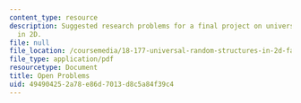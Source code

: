 ```yaml
---
content_type: resource
description: Suggested research problems for a final project on universal random structures
  in 2D.
file: null
file_location: /coursemedia/18-177-universal-random-structures-in-2d-fall-2015/494904252a78e86d7013d8c5a84f39c4_MIT18_177F15_openp.pdf
file_type: application/pdf
resourcetype: Document
title: Open Problems
uid: 49490425-2a78-e86d-7013-d8c5a84f39c4
---
```

